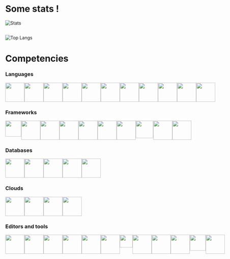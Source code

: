 # Some stats !
![Stats](https://github-readme-stats.vercel.app/api?username=maelbecel&count_private=true&theme=cobalt&hide=stars)
##
![Top Langs](https://github-readme-stats.vercel.app/api/top-langs/?username=maelbecel&layout=compact&langs_count=10&theme=cobalt)

# Competencies
### Languages
<div style="display : flex">
  <img src="https://github.com/yurijserrano/Github-Profile-Readme-Logos/blob/master/others/html.svg" width=60>
  <img src="https://github.com/yurijserrano/Github-Profile-Readme-Logos/blob/master/others/css.svg" width=60>
  <img src="https://github.com/yurijserrano/Github-Profile-Readme-Logos/blob/master/programming%20languages/bash.svg" width=60>
  <img src="https://github.com/yurijserrano/Github-Profile-Readme-Logos/blob/master/programming%20languages/c.svg" width=60>
  <img src="https://github.com/yurijserrano/Github-Profile-Readme-Logos/blob/master/programming%20languages/c++.svg" width=60>
  <img src="https://github.com/yurijserrano/Github-Profile-Readme-Logos/blob/master/programming%20languages/c%23.svg" width=60>
  <img src="https://github.com/yurijserrano/Github-Profile-Readme-Logos/blob/master/programming%20languages/haskell.svg" width=60>
  <img src="https://github.com/yurijserrano/Github-Profile-Readme-Logos/blob/master/programming%20languages/javascript.svg" width=60>
  <img src="https://github.com/yurijserrano/Github-Profile-Readme-Logos/blob/master/programming%20languages/typescript.svg" width=60>
  <img src="https://github.com/yurijserrano/Github-Profile-Readme-Logos/blob/master/programming%20languages/php.png" width=60>
  <img src="https://github.com/yurijserrano/Github-Profile-Readme-Logos/blob/master/programming%20languages/python.svg" width=60>
</div>

### Frameworks
<div style="display : flex">
  <img src="https://github.com/yurijserrano/Github-Profile-Readme-Logos/blob/master/frameworks/boostrap.svg" width=50>
  <img src="https://upload.wikimedia.org/wikipedia/commons/thumb/d/d5/Tailwind_CSS_Logo.svg/512px-Tailwind_CSS_Logo.svg.png?20230715030042" width=60>
  <img src="https://github.com/yurijserrano/Github-Profile-Readme-Logos/blob/master/frameworks/flask.svg" width=60>
  <img src="https://github.com/yurijserrano/Github-Profile-Readme-Logos/blob/master/frameworks/jquery.svg" width=60>
  <img src="https://github.com/yurijserrano/Github-Profile-Readme-Logos/blob/master/frameworks/nodejs.svg" width=60>
  <img src="https://github.com/yurijserrano/Github-Profile-Readme-Logos/blob/master/frameworks/vuejs.svg" width=60>
  <img src="https://github.com/yurijserrano/Github-Profile-Readme-Logos/blob/master/frameworks/react.svg" width=60>
  <img src="https://upload.wikimedia.org/wikipedia/commons/thumb/f/f1/Vitejs-logo.svg/1039px-Vitejs-logo.svg.png" width=55>
  <img src="https://static-00.iconduck.com/assets.00/fastify-icon-512x329-1ypuqoar.png" width=60>
  <img src="https://static-00.iconduck.com/assets.00/next-js-icon-2048x2048-5dqjgeku.png" width=60>
</div>

### Databases
<div style="display : flex">
  <img src="https://github.com/yurijserrano/Github-Profile-Readme-Logos/blob/master/databases/mariadb.svg" width=60>
  <img src="https://github.com/yurijserrano/Github-Profile-Readme-Logos/blob/master/databases/mysql.svg" width=60>
  <img src="https://github.com/yurijserrano/Github-Profile-Readme-Logos/blob/master/databases/postgresql.svg" width=60>
  <img src="https://github.com/yurijserrano/Github-Profile-Readme-Logos/blob/master/databases/mongodb.svg" width=60>
  <img src="https://github.com/yurijserrano/Github-Profile-Readme-Logos/blob/master/databases/redis.svg" width=60>
</div>

### Clouds
<div style="display : flex">
  <img src="https://github.com/yurijserrano/Github-Profile-Readme-Logos/blob/master/cloud/ansible.svg" width=60>
  <img src="https://github.com/yurijserrano/Github-Profile-Readme-Logos/blob/master/cloud/docker.svg" width=60>
  <img src="https://github.com/yurijserrano/Github-Profile-Readme-Logos/blob/master/cloud/github.svg" width=60>
  <img src="https://github.com/yurijserrano/Github-Profile-Readme-Logos/blob/master/cloud/gitlab.svg" width=60>
</div>

### Editors and tools
<div style="display : flex">
  <img src="https://github.com/yurijserrano/Github-Profile-Readme-Logos/blob/master/ides/clion.png" width=60>
  <img src="https://github.com/yurijserrano/Github-Profile-Readme-Logos/blob/master/ides/pycharm.svg" width=60>
  <img src="https://github.com/yurijserrano/Github-Profile-Readme-Logos/blob/master/ides/vs-studio.svg" width=60>
  <img src="https://github.com/yurijserrano/Github-Profile-Readme-Logos/blob/master/text%20editors/vscode.svg" width=60>
  <img src="https://github.com/yurijserrano/Github-Profile-Readme-Logos/blob/master/text%20editors/sublime.svg" width=60>
  <img src="https://github.com/yurijserrano/Github-Profile-Readme-Logos/blob/master/tools/unity.png" width=60>
  <img src="https://github.com/yurijserrano/Github-Profile-Readme-Logos/blob/master/tools/figma.png" width=40>
  <img src="https://github.com/yurijserrano/Github-Profile-Readme-Logos/blob/master/others/git.svg" width=60>
  <img src="https://github.com/yurijserrano/Github-Profile-Readme-Logos/blob/master/others/npm.svg" width=60>
  <img src="https://github.com/yurijserrano/Github-Profile-Readme-Logos/blob/master/others/json.svg" width=60>
  <img src="https://cdn.worldvectorlogo.com/logos/expo-go-app.svg" width=50>
  <img src="https://github.com/maelbecel/maelbecel/assets/91659507/7e3246b9-be07-4839-aafe-9d4edb89c034" width=60>
</div>
